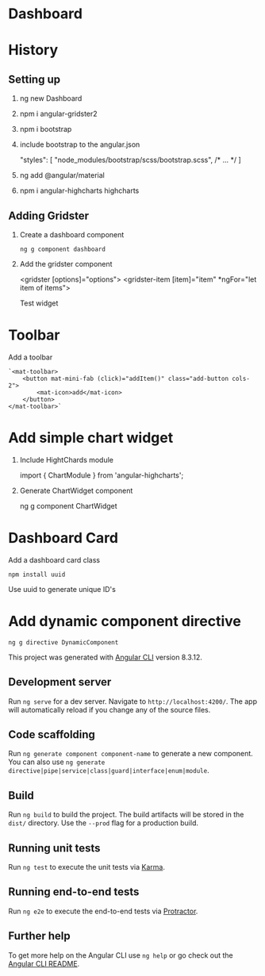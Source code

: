 # Dashboard

# History

## Setting up

1. ng new Dashboard
2. npm i angular-gridster2
3. npm i bootstrap 
4. include bootstrap to the angular.json

    "styles": [
      "node_modules/bootstrap/scss/bootstrap.scss",
      /* ... */
    ]

5. ng add @angular/material
6. npm i angular-highcharts highcharts

## Adding Gridster
1. Create a dashboard component

    `ng g component dashboard`

2. Add the gridster component

    <gridster [options]="options">
        <gridster-item [item]="item" *ngFor="let item of items">
           <p>Test widget</p>
        </gridster-item>
    </gridster>

# Toolbar

Add a toolbar

    `<mat-toolbar>
        <button mat-mini-fab (click)="addItem()" class="add-button cols-2">
            <mat-icon>add</mat-icon>
        </button>
    </mat-toolbar>`

# Add simple chart widget

1. Include HightChards module

    import { ChartModule } from 'angular-highcharts';

2. Generate ChartWidget component
    
    ng g component ChartWidget

# Dashboard Card

Add a dashboard card class

    npm install uuid

Use uuid to generate unique ID's

# Add dynamic component directive

    ng g directive DynamicComponent

This project was generated with [Angular CLI](https://github.com/angular/angular-cli) version 8.3.12.

## Development server

Run `ng serve` for a dev server. Navigate to `http://localhost:4200/`. The app will automatically reload if you change any of the source files.

## Code scaffolding

Run `ng generate component component-name` to generate a new component. You can also use `ng generate directive|pipe|service|class|guard|interface|enum|module`.

## Build

Run `ng build` to build the project. The build artifacts will be stored in the `dist/` directory. Use the `--prod` flag for a production build.

## Running unit tests

Run `ng test` to execute the unit tests via [Karma](https://karma-runner.github.io).

## Running end-to-end tests

Run `ng e2e` to execute the end-to-end tests via [Protractor](http://www.protractortest.org/).

## Further help

To get more help on the Angular CLI use `ng help` or go check out the [Angular CLI README](https://github.com/angular/angular-cli/blob/master/README.md).
